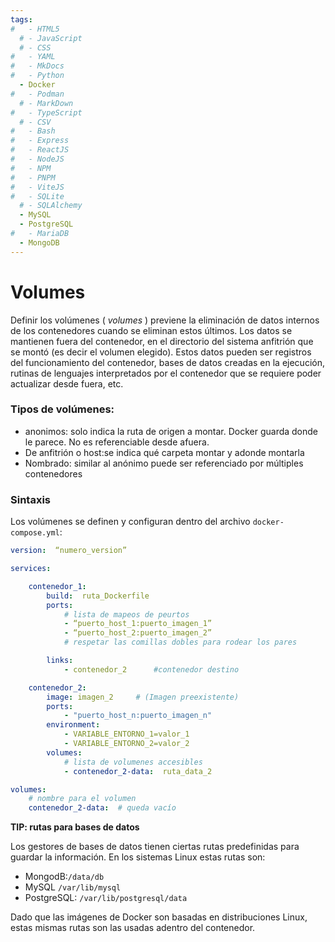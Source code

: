```yaml
---
tags:
#   - HTML5
  # - JavaScript
  # - CSS
#   - YAML
#   - MkDocs
#   - Python
  - Docker
#   - Podman
  # - MarkDown
#   - TypeScript
  # - CSV
#   - Bash
#   - Express
#   - ReactJS
#   - NodeJS
#   - NPM
#   - PNPM
#   - ViteJS
#   - SQLite
  # - SQLAlchemy
  - MySQL
  - PostgreSQL
#   - MariaDB
  - MongoDB
---
```





# Volumes

Definir los volúmenes ( *volumes* ) previene la eliminación de datos internos de los contenedores cuando se eliminan estos últimos. 
Los datos se mantienen fuera del contenedor, en el directorio del sistema anfitrión que se montó (es decir el volumen elegido). 
Estos datos pueden ser registros del funcionamiento del contenedor, bases de datos creadas en la ejecución, rutinas de lenguajes interpretados por el contenedor que se requiere poder actualizar desde fuera, etc.

### Tipos de volúmenes:

- anonimos: solo indica la ruta de origen a montar. Docker guarda donde le parece. No es referenciable desde afuera.
- De anfitrión o host:se indica qué carpeta montar y adonde montarla
- Nombrado:  similar al anónimo puede ser referenciado por múltiples contenedores

### Sintaxis

Los volúmenes se definen y configuran dentro del archivo `docker-compose.yml`:

```yaml
version:  “numero_version”

services:

	contenedor_1:
		build:  ruta_Dockerfile 
		ports:
			# lista de mapeos de peurtos
			- “puerto_host_1:puerto_imagen_1”
			- “puerto_host_2:puerto_imagen_2” 
			# respetar las comillas dobles para rodear los pares

		links:
 			- contenedor_2 		#contenedor destino

	contenedor_2:
		image: imagen_2		# (Imagen preexistente)
		ports: 
			- "puerto_host_n:puerto_imagen_n"
		environment:
			- VARIABLE_ENTORNO_1=valor_1
			- VARIABLE_ENTORNO_2=valor_2
		volumes:
			# lista de volumenes accesibles 
			- contenedor_2-data:  ruta_data_2

volumes:
	# nombre para el volumen 
	contenedor_2-data:	# queda vacío

```

**TIP: rutas para bases de datos**

Los gestores de bases de datos tienen ciertas rutas predefinidas para guardar la información.
En los sistemas Linux estas rutas son:

- MongodB:`/data/db`
- MySQL `/var/lib/mysql`
- PostgreSQL: `/var/lib/postgresql/data`

Dado que las imágenes de Docker son basadas en distribuciones Linux, estas mismas rutas son las usadas adentro del contenedor.
